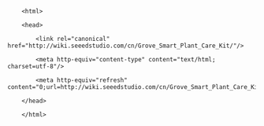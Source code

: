 <!DOCTYPE html>
        <html>
        <head>
            <link rel="canonical" href="http://wiki.seeedstudio.com/cn/Grove_Smart_Plant_Care_Kit/"/>
            <meta http-equiv="content-type" content="text/html; charset=utf-8"/>
            <meta http-equiv="refresh" content="0;url=http://wiki.seeedstudio.com/cn/Grove_Smart_Plant_Care_Kit/"/>
        </head>
        </html>
